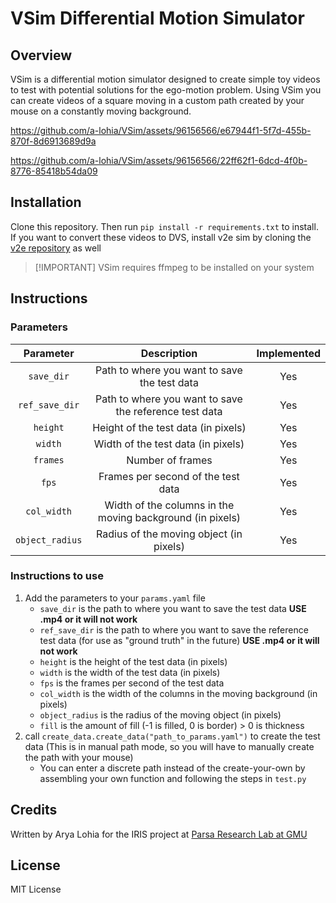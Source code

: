 # VSim Differential Motion Simulator

## Overview

VSim is a differential motion simulator designed to create simple toy videos to 
test with potential solutions for the ego-motion problem. Using VSim you can 
create videos of a square moving in a custom path created by your mouse on a 
constantly moving background.

https://github.com/a-lohia/VSim/assets/96156566/e67944f1-5f7d-455b-870f-8d6913689d9a

https://github.com/a-lohia/VSim/assets/96156566/22ff62f1-6dcd-4f0b-8776-85418b54da09

## Installation

Clone this repository. Then run `pip install -r requirements.txt` to install. 
If you want to convert these videos to DVS, install v2e sim by cloning the 
[v2e repository](https://github.com/SensorsINI/v2e) as well

> [!IMPORTANT] VSim requires ffmpeg to be installed on your system

## Instructions

### Parameters 

|    Parameter    |                        Description                        | Implemented |
|:---------------:|:---------------------------------------------------------:|:-----------:|
|   `save_dir`    |       Path to where you want to save the test data        |     Yes     |
| `ref_save_dir`  |  Path to where you want to save the reference test data   |     Yes     |
|    `height`     |            Height of the test data (in pixels)            |     Yes     |
|     `width`     |            Width of the test data (in pixels)             |     Yes     |
|    `frames`     |                     Number of frames                      |     Yes     |
|      `fps`      |            Frames per second of the test data             |     Yes     |
|   `col_width`   | Width of the columns in the moving background (in pixels) |     Yes     |
| `object_radius` |          Radius of the moving object (in pixels)          |     Yes     |

### Instructions to use

1. Add the parameters to your `params.yaml` file
    - `save_dir` is the path to where you want to save the test data **USE .mp4 or it will not work**
    - `ref_save_dir` is the path to where you want to save the reference test data (for use as "ground truth" in the future) **USE .mp4 or it will not work**
    - `height` is the height of the test data (in pixels) 
    - `width` is the width of the test data (in pixels)
    - `fps` is the frames per second of the test data
    - `col_width` is the width of the columns in the moving background (in pixels)
    - `object_radius` is the radius of the moving object (in pixels)
    - `fill` is the amount of fill (-1 is filled, 0 is border) > 0 is thickness
2. call `create_data.create_data("path_to_params.yaml")` to create the test data (This is in manual path mode, 
so you will have to manually create the path with your mouse)
   - You can enter a discrete path instead of the create-your-own by assembling your own function and following the steps in `test.py`

## Credits

Written by Arya Lohia for the IRIS project at [Parsa Research Lab at GMU](https://mason.gmu.edu/~mparsa/)

## License
MIT License
